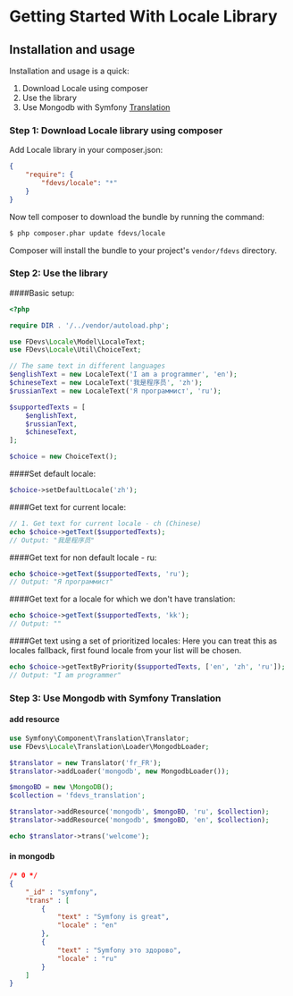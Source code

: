 Getting Started With Locale Library
===================================

## Installation and usage

Installation and usage is a quick:

1. Download Locale using composer
2. Use the library
3. Use Mongodb with Symfony [Translation](https://github.com/symfony/Translation)


### Step 1: Download Locale library using composer

Add Locale library in your composer.json:

```json
{
    "require": {
        "fdevs/locale": "*"
    }
}
```

Now tell composer to download the bundle by running the command:

``` bash
$ php composer.phar update fdevs/locale
```

Composer will install the bundle to your project's `vendor/fdevs` directory.


### Step 2: Use the library

####Basic setup:

```php
<?php

require DIR . '/../vendor/autoload.php';

use FDevs\Locale\Model\LocaleText;
use FDevs\Locale\Util\ChoiceText;

// The same text in different languages
$englishText = new LocaleText('I am a programmer', 'en');
$chineseText = new LocaleText('我是程序员', 'zh');
$russianText = new LocaleText('Я программист', 'ru');

$supportedTexts = [
    $englishText,
    $russianText,
    $chineseText,
];

$choice = new ChoiceText();
```

####Set default locale:
```php
$choice->setDefaultLocale('zh');
```

####Get text for current locale:
```php
// 1. Get text for current locale - ch (Chinese)
echo $choice->getText($supportedTexts);
// Output: "我是程序员"
```

####Get text for non default locale - ru:
```php
echo $choice->getText($supportedTexts, 'ru');
// Output: "Я программист"
```

####Get text for a locale for which we don't have translation:
```php
echo $choice->getText($supportedTexts, 'kk');
// Output: ""
```

####Get text using a set of prioritized locales:
Here you can treat this as locales fallback, first found locale from your list will be chosen.
```php
echo $choice->getTextByPriority($supportedTexts, ['en', 'zh', 'ru']);
// Output: "I am programmer"
```

### Step 3: Use Mongodb with Symfony Translation


#### add resource

```php
use Symfony\Component\Translation\Translator;
use FDevs\Locale\Translation\Loader\MongodbLoader;

$translator = new Translator('fr_FR');
$translator->addLoader('mongodb', new MongodbLoader());

$mongoBD = new \MongoDB();
$collection = 'fdevs_translation';

$translator->addResource('mongodb', $mongoBD, 'ru', $collection);
$translator->addResource('mongodb', $mongoBD, 'en', $collection);

echo $translator->trans('welcome');
```

#### in mongodb

```json
/* 0 */
{
    "_id" : "symfony",
    "trans" : [ 
        {
            "text" : "Symfony is great",
            "locale" : "en"
        }, 
        {
            "text" : "Symfony это здорово",
            "locale" : "ru"
        }
    ]
}
```
